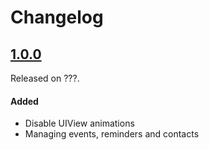 # Changelog

## [1.0.0](https://github.com/PGSSoft/AutoMate-AppBuddy/releases/tag/1.0.0)
Released on ???.

#### Added
- Disable UIView animations
- Managing events, reminders and contacts
